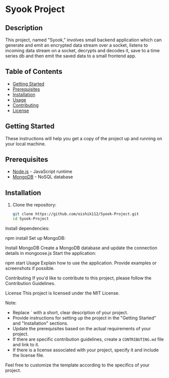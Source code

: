 # Syook Project

## Description
This project, named "Syook," involves small backend application which can generate and emit an encrypted data stream over a socket, listens to incoming data stream on a socket, decrypts and decodes it, save to a time series db and then emit the saved data to a small frontend app.

## Table of Contents
- [Getting Started](#getting-started)
- [Prerequisites](#prerequisites)
- [Installation](#installation)
- [Usage](#usage)
- [Contributing](#contributing)
- [License](#license)

## Getting Started
These instructions will help you get a copy of the project up and running on your local machine.

## Prerequisites
- [Node.js](https://nodejs.org/) - JavaScript runtime
- [MongoDB](https://www.mongodb.com/) - NoSQL database

## Installation
1. Clone the repository:
   ```bash
   git clone https://github.com/oishik112/Syook-Project.git
   cd Syook-Project
Install dependencies:

npm install
Set up MongoDB:

Install MongoDB
Create a MongoDB database and update the connection details in mongoose.js
Start the application:


npm start
Usage
Explain how to use the application. Provide examples or screenshots if possible.

Contributing
If you'd like to contribute to this project, please follow the Contribution Guidelines.

License
This project is licensed under the MIT License.



Note:
- Replace ` with a short, clear description of your project.
- Provide instructions for setting up the project in the "Getting Started" and "Installation" sections.
- Update the prerequisites based on the actual requirements of your project.
- If there are specific contribution guidelines, create a `CONTRIBUTING.md` file and link to it.
- If there is a license associated with your project, specify it and include the license file.

Feel free to customize the template according to the specifics of your project.
